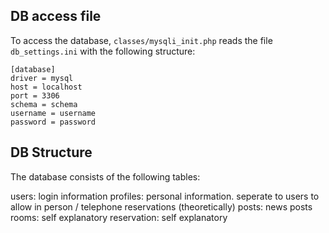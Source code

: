 ## DB access file

To access the database, `classes/mysqli_init.php` reads the file `db_settings.ini` with the following structure:
```
[database]
driver = mysql
host = localhost
port = 3306
schema = schema
username = username
password = password
```

## DB Structure

The database consists of the following tables:

users: login information
profiles: personal information. seperate to users to allow in person / telephone reservations (theoretically)
posts: news posts
rooms: self explanatory
reservation: self explanatory

